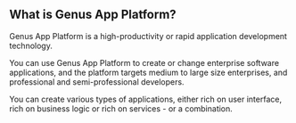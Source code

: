 ## What is Genus App Platform?
Genus App Platform is a high-productivity or rapid application development technology.

You can use Genus App Platform to create or change enterprise software applications, and the platform targets medium to large size enterprises, and professional and semi-professional developers.

You can create various types of applications, either rich on user interface, rich on business logic or rich on services - or a combination.
